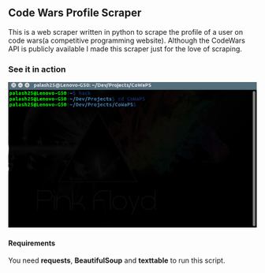 ## Code Wars Profile Scraper

This is a web scraper written in python to scrape the profile of a user on code wars(a competitive programming website). Although the CodeWars API is publicly available I made this scraper just for the love of scraping.
### See it in action
![cowaps in action](https://raw.githubusercontent.com/palash25/CoWaPS/master/assets/cowaps.gif)

#### Requirements
You need **requests**, **BeautifulSoup** and **texttable** to run this script. 
